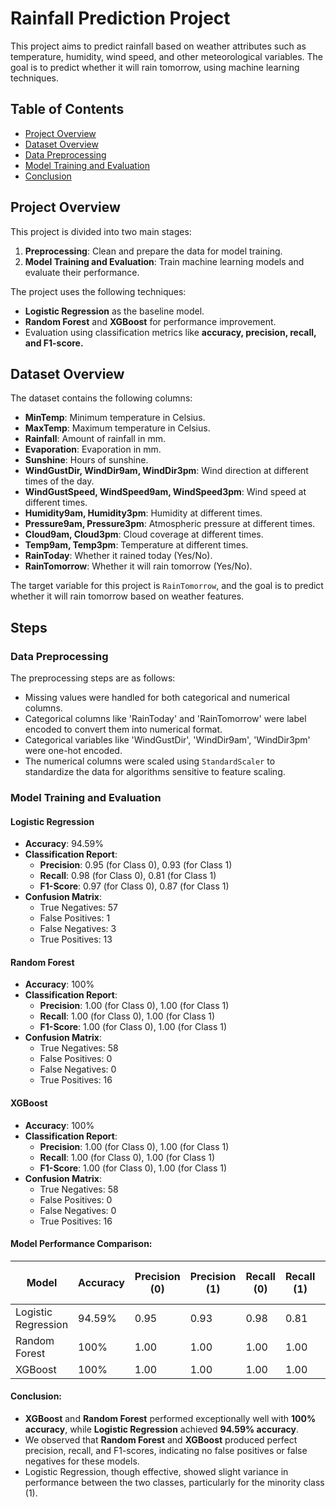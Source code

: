 # Rainfall Prediction Project

This project aims to predict rainfall based on weather attributes such as temperature, humidity, wind speed, and other meteorological variables. The goal is to predict whether it will rain tomorrow, using machine learning techniques.


## Table of Contents
- [Project Overview](#project-overview)
- [Dataset Overview](#dataset-overview)
- [Data Preprocessing](#data-preprocessing)
- [Model Training and Evaluation](#model-training-and-evaluation)
- [Conclusion](#conclusion)

## Project Overview
This project is divided into two main stages:
1. **Preprocessing**: Clean and prepare the data for model training.
2. **Model Training and Evaluation**: Train machine learning models and evaluate their performance.

The project uses the following techniques:
- **Logistic Regression** as the baseline model.
- **Random Forest** and **XGBoost** for performance improvement.
- Evaluation using classification metrics like **accuracy, precision, recall, and F1-score.**

## Dataset Overview
The dataset contains the following columns:
- **MinTemp**: Minimum temperature in Celsius.
- **MaxTemp**: Maximum temperature in Celsius.
- **Rainfall**: Amount of rainfall in mm.
- **Evaporation**: Evaporation in mm.
- **Sunshine**: Hours of sunshine.
- **WindGustDir, WindDir9am, WindDir3pm**: Wind direction at different times of the day.
- **WindGustSpeed, WindSpeed9am, WindSpeed3pm**: Wind speed at different times.
- **Humidity9am, Humidity3pm**: Humidity at different times.
- **Pressure9am, Pressure3pm**: Atmospheric pressure at different times.
- **Cloud9am, Cloud3pm**: Cloud coverage at different times.
- **Temp9am, Temp3pm**: Temperature at different times.
- **RainToday**: Whether it rained today (Yes/No).
- **RainTomorrow**: Whether it will rain tomorrow (Yes/No).

The target variable for this project is `RainTomorrow`, and the goal is to predict whether it will rain tomorrow based on weather features.
## Steps
### Data Preprocessing
The preprocessing steps are as follows:
- Missing values were handled for both categorical and numerical columns.
- Categorical columns like 'RainToday' and 'RainTomorrow' were label encoded to convert them into numerical format.
- Categorical variables like 'WindGustDir', 'WindDir9am', 'WindDir3pm' were one-hot encoded.
- The numerical columns were scaled using `StandardScaler` to standardize the data for algorithms sensitive to feature scaling.

### Model Training and Evaluation

#### Logistic Regression
- **Accuracy**: 94.59%
- **Classification Report**:
  - **Precision**: 0.95 (for Class 0), 0.93 (for Class 1)
  - **Recall**: 0.98 (for Class 0), 0.81 (for Class 1)
  - **F1-Score**: 0.97 (for Class 0), 0.87 (for Class 1)
- **Confusion Matrix**:
  - True Negatives: 57
  - False Positives: 1
  - False Negatives: 3
  - True Positives: 13

#### Random Forest
- **Accuracy**: 100%
- **Classification Report**:
  - **Precision**: 1.00 (for Class 0), 1.00 (for Class 1)
  - **Recall**: 1.00 (for Class 0), 1.00 (for Class 1)
  - **F1-Score**: 1.00 (for Class 0), 1.00 (for Class 1)
- **Confusion Matrix**:
  - True Negatives: 58
  - False Positives: 0
  - False Negatives: 0
  - True Positives: 16

#### XGBoost
- **Accuracy**: 100%
- **Classification Report**:
  - **Precision**: 1.00 (for Class 0), 1.00 (for Class 1)
  - **Recall**: 1.00 (for Class 0), 1.00 (for Class 1)
  - **F1-Score**: 1.00 (for Class 0), 1.00 (for Class 1)
- **Confusion Matrix**:
  - True Negatives: 58
  - False Positives: 0
  - False Negatives: 0
  - True Positives: 16

#### Model Performance Comparison:
| Model            | Accuracy  | Precision (0) | Precision (1) | Recall (0) | Recall (1) | F1-Score (0) | F1-Score (1) |
|------------------|-----------|---------------|---------------|------------|------------|--------------|--------------|
| Logistic Regression | 94.59%  | 0.95          | 0.93          | 0.98       | 0.81       | 0.97         | 0.87         |
| Random Forest       | 100%    | 1.00          | 1.00          | 1.00       | 1.00       | 1.00         | 1.00         |
| XGBoost             | 100%    | 1.00          | 1.00          | 1.00       | 1.00       | 1.00         | 1.00         |

#### Conclusion:
- **XGBoost** and **Random Forest** performed exceptionally well with **100% accuracy**, while **Logistic Regression** achieved **94.59% accuracy**.
- We observed that **Random Forest** and **XGBoost** produced perfect precision, recall, and F1-scores, indicating no false positives or false negatives for these models.
- Logistic Regression, though effective, showed slight variance in performance between the two classes, particularly for the minority class (1).

